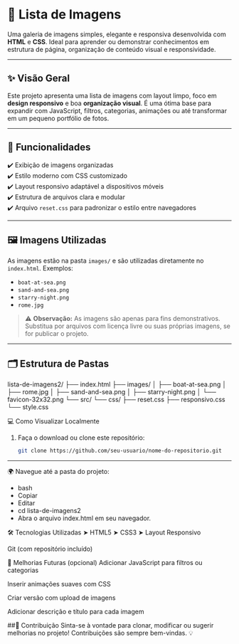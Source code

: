 # 📸 Lista de Imagens

Uma galeria de imagens simples, elegante e responsiva desenvolvida com **HTML** e **CSS**. Ideal para aprender ou demonstrar conhecimentos em estrutura de página, organização de conteúdo visual e responsividade.

---

## ✨ Visão Geral

Este projeto apresenta uma lista de imagens com layout limpo, foco em **design responsivo** e boa **organização visual**. É uma ótima base para expandir com JavaScript, filtros, categorias, animações ou até transformar em um pequeno portfólio de fotos.

---

## 🧾 Funcionalidades

✔️ Exibição de imagens organizadas  
✔️ Estilo moderno com CSS customizado  
✔️ Layout responsivo adaptável a dispositivos móveis  
✔️ Estrutura de arquivos clara e modular  
✔️ Arquivo `reset.css` para padronizar o estilo entre navegadores  

---

## 🖼️ Imagens Utilizadas

As imagens estão na pasta `images/` e são utilizadas diretamente no `index.html`. Exemplos:

- `boat-at-sea.png`  
- `sand-and-sea.png`  
- `starry-night.png`  
- `rome.jpg`

> ⚠️ **Observação:** As imagens são apenas para fins demonstrativos. Substitua por arquivos com licença livre ou suas próprias imagens, se for publicar o projeto.

---

## 🗂️ Estrutura de Pastas
lista-de-imagens2/
├── index.html
├── images/
│ ├── boat-at-sea.png
│ ├── rome.jpg
│ ├── sand-and-sea.png
│ ├── starry-night.png
│ └── favicon-32x32.png
└── src/
└── css/
├── reset.css
├── responsivo.css
└── style.css

💻 Como Visualizar Localmente

1. Faça o download ou clone este repositório:
   ```bash
   git clone https://github.com/seu-usuario/nome-do-repositorio.git

--------

🌍 Navegue até a pasta do projeto:

- bash
- Copiar
- Editar
- cd lista-de-imagens2
- Abra o arquivo index.html em seu navegador.

🛠️ Tecnologias Utilizadas
➤ HTML5
➤ CSS3
➤ Layout Responsivo

Git (com repositório incluído)

📌 Melhorias Futuras (opcional)
 Adicionar JavaScript para filtros ou categorias

 Inserir animações suaves com CSS

 Criar versão com upload de imagens

 Adicionar descrição e título para cada imagem

##🤝 Contribuição
Sinta-se à vontade para clonar, modificar ou sugerir melhorias no projeto!
Contribuições são sempre bem-vindas. 💡
